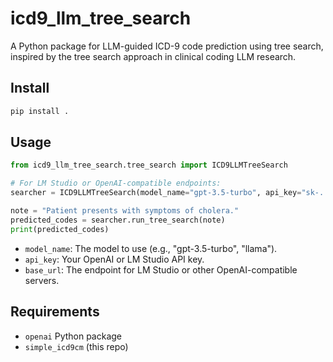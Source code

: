 # icd9_llm_tree_search

A Python package for LLM-guided ICD-9 code prediction using tree search, inspired by the tree search approach in clinical coding LLM research.

## Install

```sh
pip install .
```

## Usage

```python
from icd9_llm_tree_search.tree_search import ICD9LLMTreeSearch

# For LM Studio or OpenAI-compatible endpoints:
searcher = ICD9LLMTreeSearch(model_name="gpt-3.5-turbo", api_key="sk-...", base_url="http://localhost:1234/v1")

note = "Patient presents with symptoms of cholera."
predicted_codes = searcher.run_tree_search(note)
print(predicted_codes)
```

- `model_name`: The model to use (e.g., "gpt-3.5-turbo", "llama").
- `api_key`: Your OpenAI or LM Studio API key.
- `base_url`: The endpoint for LM Studio or other OpenAI-compatible servers.

## Requirements
- `openai` Python package
- `simple_icd9cm` (this repo) 